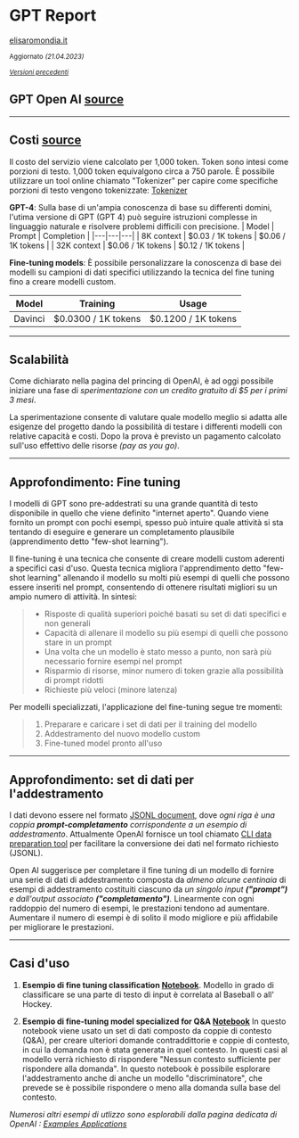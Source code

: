 # GPT Report

[elisaromondia.it](https://www.elisaromondia.it) 

<sub>Aggiornato *(21.04.2023)*</sub>


<sub>*[Versioni precedenti](https://gist.github.com/elicatinthebox/b93c3930e603e39beedf72b82604f1ef)*</sub>

## GPT Open AI [source](https://openai.com/product/gpt-4)


------

## Costi [source](https://openai.com/pricing)
Il costo del servizio viene calcolato per 1,000 token. Token sono intesi come porzioni di testo. 1,000 token equivalgono circa a 750 parole. È possibile utilizzare un tool online chiamato "Tokenizer" per capire come specifiche porzioni di testo vengono tokenizzate: [Tokenizer](https://platform.openai.com/tokenizer)

**GPT-4**: Sulla base di un'ampia conoscenza di base su differenti domini, l'utima versione di GPT (GPT 4) può seguire istruzioni complesse in linguaggio naturale e risolvere problemi difficili con precisione. 
| Model  | Prompt  |  Completion |
|---|---|---|
| 8K context	| $0.03 / 1K tokens | $0.06 / 1K tokens | 
| 32K context	| $0.06 / 1K tokens | $0.12 / 1K tokens |   


**Fine-tuning models**: È possibile personalizzare la conoscenza di base dei modelli su campioni di dati specifici utilizzando la tecnica del fine tuning fino a creare modelli custom.  

| Model  | Training  |  Usage |
|---|---|---|
| Davinci	| $0.0300 / 1K tokens | $0.1200 / 1K tokens | 


------

## Scalabilità

Come dichiarato nella pagina del princing di OpenAI, è ad oggi possibile iniziare una fase di *sperimentazione con un credito gratuito di $5 per i primi 3 mesi*. 

La sperimentazione consente di valutare quale modello meglio si adatta alle esigenze del progetto dando la possibilità di testare i differenti modelli con relative capacità e costi. Dopo la prova è previsto un pagamento calcolato sull'uso effettivo delle risorse *(pay as you go)*.


------ 

## Approfondimento: Fine tuning

I modelli di GPT sono pre-addestrati su una grande quantità di testo disponibile in quello che viene definito "internet aperto". Quando viene fornito un prompt con pochi esempi, spesso può intuire quale attività si sta tentando di eseguire e generare un completamento plausibile (apprendimento detto "few-shot learning"). 

Il fine-tuning è una tecnica che consente di creare modelli custom aderenti a specifici casi d'uso. Questa tecnica migliora l'apprendimento detto "few-shot learning" allenando il modello su molti più esempi di quelli che possono essere inseriti nel prompt, consentendo di ottenere risultati migliori su un ampio numero di attività. In sintesi: 

 > * Risposte di qualità superiori poiché basati su set di dati specifici e non generali
 > * Capacità di allenare il modello su più esempi di quelli che possono stare in un prompt
 > * Una volta che un modello è stato messo a punto, non sarà più necessario fornire esempi nel prompt
 > * Risparmio di risorse, minor numero di token grazie alla possibilità di  prompt ridotti
 > * Richieste più veloci (minore latenza)



Per modelli specializzati, l'applicazione del fine-tuning segue tre momenti: 

 > 1. Preparare e caricare i set di dati per il training del modello
 > 2. Addestramento del nuovo modello custom
 > 3. Fine-tuned model pronto all'uso


------

## Approfondimento: set di dati per l'addestramento

I dati devono essere nel formato [JSONL document](https://jsonlines.org/), dove *ogni riga è una coppia **prompt-completamento** corrispondente a un esempio di addestramento*. Attualmente OpenAI fornisce un tool chiamato [CLI data preparation tool](https://platform.openai.com/docs/guides/fine-tuning/cli-data-preparation-tool) per facilitare la conversione dei dati nel formato richiesto (JSONL).

Open AI suggerisce per completare il fine tuning di un modello di fornire una serie di dati di addestramento composta da *almeno alcune centinaia* di esempi di addestramento costituiti ciascuno da *un singolo input **("prompt")** e dall'output associato **("completamento")**.* Linearmente con ogni raddoppio del numero di esempi, le prestazioni tendono ad aumentare. Aumentare il numero di esempi è di solito il modo migliore e più affidabile per migliorare le prestazioni.


------

## Casi d'uso
1. **Esempio di fine tuning classification [Notebook](https://github.com/openai/openai-cookbook/blob/main/examples/Fine-tuned_classification.ipynb)**. Modello in grado di classificare se una parte di testo di input è correlata al Baseball o all' Hockey.


2. **Esempio di fine-tuning model specialized for Q&A [Notebook](https://github.com/openai/openai-cookbook/blob/main/examples/fine-tuned_qa/olympics-3-train-qa.ipynb)** In questo notebook viene usato un set di dati composto da coppie di contesto (Q&A), per creare ulteriori domande contraddittorie e coppie di contesto, in cui la domanda non è stata generata in quel contesto. In questi casi al modello verrà richiesto di rispondere "Nessun contesto sufficiente per rispondere alla domanda". In questo notebook è possibile esplorare l'addestramento anche di anche un modello "discriminatore", che prevede se è possibile rispondere o meno alla domanda sulla base del contesto.

*Numerosi altri esempi di utlizzo sono esplorabili dalla pagina dedicata di OpenAI : [Examples Applications](https://platform.openai.com/examples)*


